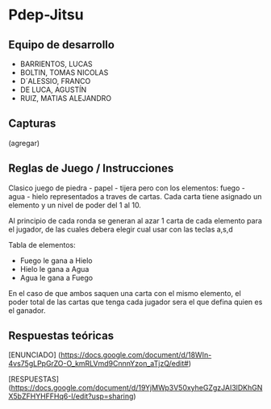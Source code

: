 # Pdep-Jitsu

## Equipo de desarrollo

- BARRIENTOS, LUCAS
- BOLTIN, TOMAS NICOLAS
- D´ALESSIO, FRANCO
- DE LUCA, AGUSTÍN
- RUIZ, MATIAS ALEJANDRO

## Capturas

(agregar)

## Reglas de Juego / Instrucciones

Clasico juego de piedra - papel - tijera pero con los elementos: fuego - agua - hielo representados a traves de cartas.
Cada carta tiene asignado un elemento y un nivel de poder del 1 al 10.

Al principio de cada ronda se generan al azar 1 carta de cada elemento para el jugador, de las cuales debera elegir cual usar con las teclas a,s,d

Tabla de elementos:

- Fuego le gana a Hielo
- Hielo le gana a Agua
- Agua le gana a Fuego

En el caso de que ambos saquen una carta con el mismo elemento, el poder total de las cartas que tenga cada jugador sera el que defina quien es el ganador.
 

## Respuestas teóricas

[ENUNCIADO] (https://docs.google.com/document/d/18WIn-4vs75gLPpGrZO-O_kmRLVmd9CnnnYzon_aTjzQ/edit#)

[RESPUESTAS] (https://docs.google.com/document/d/19YjMWp3V50xyheGZgzJAI3lDKhGNX5bZFHYHFFHq6-I/edit?usp=sharing)